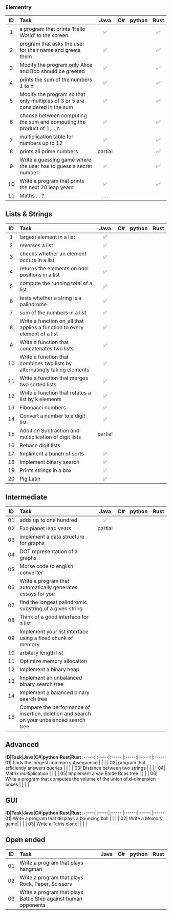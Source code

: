 
### Elementry
**ID**|**Task**|**Java**|**C#**|**python**|**Rust**
:-----:|:-----|:-----:|:-----:|:-----:|:-----:
1| a program that prints ‘Hello World’ to the screen | :white_check_mark: | | | :white_check_mark: 
2| program that asks the user for their name and greets them | :white_check_mark: | | | :white_check_mark: 
3| Modify the program,only Alice and Bob should be greeted | :white_check_mark: | | | :white_check_mark: 
4| prints the sum of the numbers 1 to n | :white_check_mark: | | | :white_check_mark:
5| Modify the program so that only multiples of 3 or 5 are considered in the sum| :white_check_mark: | | | :white_check_mark:
6| choose between computing the sum and computing the product of 1,…,n | :white_check_mark: | | | :white_check_mark:
7| multiplication table for numbers up to 12 | :white_check_mark: | | | :white_check_mark:
8| prints all prime numbers | partial | | | :white_check_mark:
9| Write a guessing game where the user has to guess a secret number | :white_check_mark: | | | :white_check_mark: 
10| Write a program that prints the next 20 leap years | :white_check_mark: | | | :white_check_mark:
11| Maths ... ?| . . . | | |

## Lists & Strings
**ID**|**Task**|**Java**|**C#**|**python**|**Rust**
:-----:|:-----|:-----:|:-----:|:-----:|:-----:
1| largest element in a list | :white_check_mark: | |  |
2| reverses a list | :white_check_mark: | |  |
3| checks whether an element occurs in a list | :white_check_mark: | |  |
4| returns the elements on odd positions in a list | :white_check_mark: | |  |
5| compute the running total of a list | :white_check_mark: | |  |
6| tests whether a string is a palindrome | :white_check_mark: | |  |
7| sum of the numbers in a list | :white_check_mark: | |  |
8| Write a function on_all that applies a function to every element of a list |  :white_check_mark: | |  |
9| Write a function that concatenates two lists | :white_check_mark: | |  |
10| Write a function that combines two lists by alternatingly taking elements | :white_check_mark: | |  |
11| Write a function that merges two sorted lists | :white_check_mark: | |  |
12| Write a function that rotates a list by k elements | :white_check_mark: | |  |
13| Fibonacci numbers | :white_check_mark: | |  |
14| Convert a number to a digit list | :white_check_mark: | |  |
15| Addition Subtraction and multiplication of digit lists| partial| |  |
16| Rebase digit lists| | |  |
17| Impliment a bunch of sorts | :white_check_mark: | |  |
18| Implement binary search | :white_check_mark: | |  |
19| Prints strings in a box | :white_check_mark: | |  |
20| Pig Latin | :white_check_mark: | |  |

## Intermediate
**ID**|**Task**|**Java**|**C#**|**python**|**Rust**
:-----:|:-----|:-----:|:-----:|:-----:|:-----:
01| adds up to one hundred | :white_check_mark: | |  |
02| Exo planet leap years | partial | | | |
03| implement a data structure for graphs | | | |
04| DOT representation of a graphs | | | |
05| Morse code to english converter | | | |
06| Write a program that automatically generates essays for you | | | |
07| find the longest palindromic substring of a given string | | | |
08| Think of a good interface for a list | | | |
09| Implement your list interface using a fixed chunk of memory | | | |
10| arbitary length list | | | |
11| Optimize memory allocation | | | |
12| Implement a binary heap | | | |
13| Implement an unbalanced binary search tree | | | |
14| Implement a balanced binary search tree | | | |
15| Compare the performance of insertion, deletion and search on your unbalanced search tree | | | |

## Advanced
**ID**|**Task**|**Java**|**C#**|**python**|**Rust**|**Rust**
:-----:|:-----|:-----:|:-----:|:-----:|:-----:
01| finds the longest common subsequence | | | |
02| program that efficiently answers queries | | | |
03| Distance between two strings | | | |
04| Matrix multiplication | | | |
05| Implement a van Emde Boas tree | | | |
06| Write a program that computes the volume of the union of d-dimension boxes | | | |

## GUI
**ID**|**Task**|**Java**|**C#**|**python**|**Rust**|**Rust**
:-----:|:-----|:-----:|:-----:|:-----:|:-----:
01| Write a program that displays a bouncing ball | | | |
02| Write a Memory game| | | |
03| Write a Tetris clone| | | |

## Open ended
**ID**|**Task**|**Java**|**C#**|**python**|**Rust**
:-----:|:-----|:-----:|:-----:|:-----:|:-----:
01| Write a program that plays hangman | | | |
02| Write a program that plays Rock, Paper, Scissors | | | |
03| Write a program that plays Battle Ship against human opponents | | | |